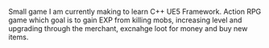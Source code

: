Small game I am currently making to learn C++ UE5 Framework. Action RPG game which goal is to gain EXP from killing mobs, increasing level and upgrading through the merchant, excnahge loot for money and buy new items.
